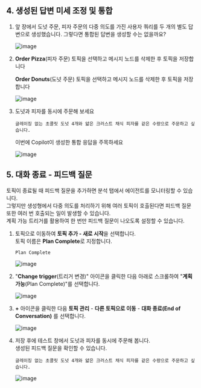 ## 4. 생성된 답변 미세 조정 및 통합

1. 앞 장에서 도넛 주문, 피자 주문의 다중 의도를 가진 사용자 쿼리를 두 개의 별도 답변으로 생성했습니다. 그렇다면 통합된 답변을 생성할 수는 없을까요?

    ![image](https://github.com/user-attachments/assets/5bafbe76-33be-4e42-9109-df8026d74fb6)

2. **Order Pizza**(피자 주문) 토픽을 선택하고 메시지 노드를 삭제한 후 토픽을 저장합니다

   **Order Donuts**(도넛 주문) 토픽을 선택하고 메시지 노드를 삭제한 후 토픽을 저장합니다

    ![image](https://github.com/user-attachments/assets/f9fb40f7-fb20-4180-8d0e-8a8e0c7abf4c)


3. 도넛과 피자를 동시에 주문해 보세요


    ```
    글레이징 없는 초콜릿 도넛 4개와 얇은 크러스트 채식 피자를 같은 수량으로 주문하고 싶습니다.
    ```

    이번에 Copilot이 생성한 통합 응답을 주목하세요

    ![image](https://github.com/user-attachments/assets/6b29b0e1-a1cd-4a57-8bde-4979346867a9)


## 5. 대화 종료 - 피드백 질문
토픽이 종료될 때 피드백 질문을 추가하면 분석 탭에서 에이전트를 모니터링할 수 있습니다.</br>
그렇지만 생성형에서 다중 의도를 처리하기 위해 여러 토픽이 호출된다면 피드백 질문 또한 여러 번 호출되는 일이 발생할 수 있습니다.</br>
계획 가능 트리거를 활용하여 한 번만 피드백 질문이 나오도록 설정할 수 있습니다.

1. 토픽으로 이동하여 **토픽 추가 - 새로 시작**을 선택합니다.</br>
  토픽 이름은 **Plan Complete**로 지정합니다.
   ```
   Plan Complete
   ```
    ![image](https://github.com/user-attachments/assets/6627eb3c-1294-4bda-bba3-737e650e0917)

2. "**Change trigger**(트리거 변경)" 아이콘을 클릭한 다음 아래로 스크롤하여 "**계획 가능**(Plan Complete)"를 선택합니다.

    ![image](https://github.com/user-attachments/assets/60bbb07e-3dbd-498c-9fa6-a6f99b1e66f9)

3. **+** 아이콘을 클릭한 다음 **토픽 관리** - **다른 토픽으로 이동** - **대화 종료(End of Conversation)** 를 선택합니다.

    ![image](https://github.com/user-attachments/assets/4cd3a040-4e97-4b5f-98f1-ece82fab8155)


8. 저장 후에 테스트 창에서 도넛과 피자를 동시에 주문해 봅니다.</br>
생성된 피드백 질문을 확인할 수 있습니다.

    ```
    글레이징 없는 초콜릿 도넛 4개와 얇은 크러스트 채식 피자를 같은 수량으로 주문하고 싶습니다.
    ```
    ![image](https://github.com/user-attachments/assets/986df8b4-23cb-4791-8e15-f849a7f103c6)
